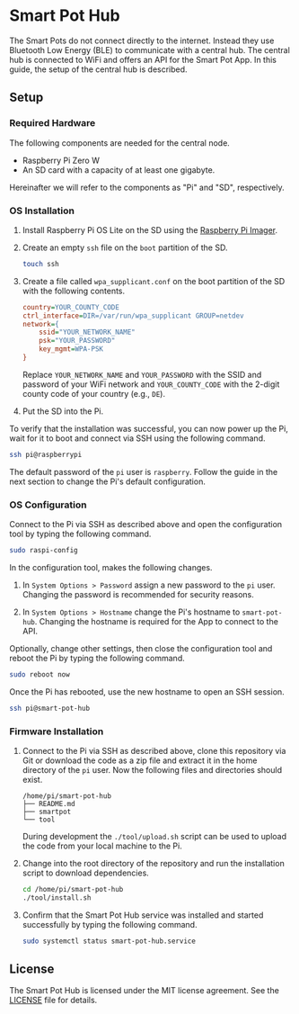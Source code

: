 # Smart Pot Hub

The Smart Pots do not connect directly to the internet.
Instead they use Bluetooth Low Energy (BLE) to communicate with a central hub.
The central hub is connected to WiFi and offers an API for the Smart Pot App.
In this guide, the setup of the central hub is described.

## Setup

### Required Hardware

The following components are needed for the central node.

 - Raspberry Pi Zero W
 - An SD card with a capacity of at least one gigabyte.

Hereinafter we will refer to the components as "Pi" and "SD", respectively.

### OS Installation

 1. Install Raspberry Pi OS Lite on the SD using the [Raspberry Pi Imager][rpi-imager].

 2. Create an empty `ssh` file on the `boot` partition of the SD.

    ```sh
    touch ssh
    ```

 3. Create a file called `wpa_supplicant.conf` on the boot partition of the SD with the following contents.

    ```ini
    country=YOUR_COUNTY_CODE
    ctrl_interface=DIR=/var/run/wpa_supplicant GROUP=netdev
    network={
        ssid="YOUR_NETWORK_NAME"
        psk="YOUR_PASSWORD"
        key_mgmt=WPA-PSK
    }
    ```

    Replace `YOUR_NETWORK_NAME` and `YOUR_PASSWORD` with the SSID and password of your WiFi network and `YOUR_COUNTY_CODE` with the 2-digit county code of your country (e.g., `DE`).

 4. Put the SD into the Pi.

To verify that the installation was successful, you can now power up the Pi, wait for it to boot and connect via SSH using the following command.

```sh
ssh pi@raspberrypi
```

The default password of the `pi` user is `raspberry`.
Follow the guide in the next section to change the Pi's default configuration.

### OS Configuration

Connect to the Pi via SSH as described above and open the configuration tool by typing the following command.

```sh
sudo raspi-config
```

In the configuration tool, makes the following changes.

 1. In `System Options > Password` assign a new password to the `pi` user.
    Changing the password is recommended for security reasons.

 2. In `System Options > Hostname` change the Pi's hostname to `smart-pot-hub`.
    Changing the hostname is required for the App to connect to the API.

Optionally, change other settings, then close the configuration tool and reboot the Pi by typing the following command.

```sh
sudo reboot now
```

Once the Pi has rebooted, use the new hostname to open an SSH session.

```sh
ssh pi@smart-pot-hub
```

### Firmware Installation

 1. Connect to the Pi via SSH as described above, clone this repository via Git or download the code as a zip file and extract it in the home directory of the `pi` user.
    Now the following files and directories should exist.

    ```
    /home/pi/smart-pot-hub
    ├── README.md
    ├── smartpot
    └── tool
    ```

    During development the `./tool/upload.sh` script can be used to upload the code from your local machine to the Pi.

 2. Change into the root directory of the repository and run the installation script to download dependencies.

    ```sh
    cd /home/pi/smart-pot-hub
    ./tool/install.sh
    ```

 3. Confirm that the Smart Pot Hub service was installed and started successfully by typing the following command.

    ```sh
    sudo systemctl status smart-pot-hub.service
    ```

## License

The Smart Pot Hub is licensed under the MIT license agreement.
See the [LICENSE][smart-pot/hub/LICENSE] file for details.

[rpi-imager]:
  https://www.raspberrypi.org/software/
  "Install Raspberry Pi OS using Raspberry Pi Imager"

[smart-pot/hub/LICENSE]:
  https://github.com/mysmartpot/hub/blob/main/LICENSE
  "The MIT License"
